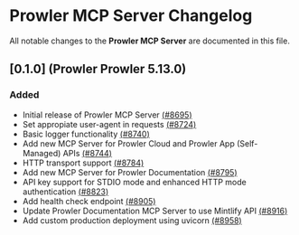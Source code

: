 # Prowler MCP Server Changelog

All notable changes to the **Prowler MCP Server** are documented in this file.

## [0.1.0] (Prowler Prowler 5.13.0)

### Added
- Initial release of Prowler MCP Server [(#8695)](https://github.com/prowler-cloud/prowler/pull/8695)
- Set appropiate user-agent in requests [(#8724)](https://github.com/prowler-cloud/prowler/pull/8724)
- Basic logger functionality [(#8740)](https://github.com/prowler-cloud/prowler/pull/8740)
- Add new MCP Server for Prowler Cloud and Prowler App (Self-Managed) APIs [(#8744)](https://github.com/prowler-cloud/prowler/pull/8744)
- HTTP transport support [(#8784)](https://github.com/prowler-cloud/prowler/pull/8784)
- Add new MCP Server for Prowler Documentation [(#8795)](https://github.com/prowler-cloud/prowler/pull/8795)
- API key support for STDIO mode and enhanced HTTP mode authentication [(#8823)](https://github.com/prowler-cloud/prowler/pull/8823)
- Add health check endpoint [(#8905)](https://github.com/prowler-cloud/prowler/pull/8905)
- Update Prowler Documentation MCP Server to use Mintlify API [(#8916)](https://github.com/prowler-cloud/prowler/pull/8916)
- Add custom production deployment using uvicorn [(#8958)](https://github.com/prowler-cloud/prowler/pull/8958)
